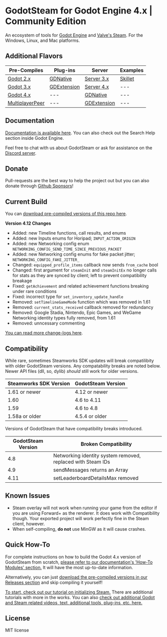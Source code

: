 # GodotSteam for Godot Engine 4.x | Community Edition
An ecosystem of tools for [Godot Engine](https://godotengine.org) and [Valve's Steam](https://store.steampowered.com). For the Windows, Linux, and Mac platforms.

Additional Flavors
---
Pre-Compiles | Plug-ins | Server | Examples
--- | --- | --- | ---
[Godot 2.x](https://github.com/GodotSteam/GodotSteam/tree/godot2) | [GDNative](https://github.com/GodotSteam/GodotSteam/tree/gdnative) | [Server 3.x](https://github.com/GodotSteam/GodotSteam-Server/tree/godot3) | [Skillet](https://github.com/GodotSteam/Skillet)
[Godot 3.x](https://github.com/GodotSteam/GodotSteam/tree/godot3) | [GDExtension](https://github.com/GodotSteam/GodotSteam/tree/gdextension) | [Server 4.x](https://github.com/GodotSteam/GodotSteam-Server/tree/godot4) | ---
[Godot 4.x](https://github.com/GodotSteam/GodotSteam/tree/godot4) | --- | [GDNative](https://github.com/GodotSteam/GodotSteam-Server/tree/gdnative) | ---
[MultiplayerPeer](https://github.com/GodotSteam/MultiplayerPeer)| --- | [GDExtension](https://github.com/GodotSteam/GodotSteam-Server/tree/gdextension) | ---

Documentation
---
[Documentation is available here](https://godotsteam.com). You can also check out the Search Help section inside Godot Engine.

Feel free to chat with us about GodotSteam or ask for assistance on the [Discord server](https://discord.gg/SJRSq6K).

Donate
---
Pull-requests are the best way to help the project out but you can also donate through [Github Sponsors](https://github.com/sponsors/Gramps)!

Current Build
---
You can [download pre-compiled versions of this repo here](https://github.com/GodotSteam/GodotSteam/releases).

**Version 4.12 Changes**
- Added: new Timeline functions, call results, and enums
- Added: new Inputs enums for Horipad; `INPUT_ACTION_ORIGIN`
- Added: new Networking config enum `NETWORKING_CONFIG_SEND_TIME_SINCE_PREVIOUS_PACKET`
- Added: new Networking config enums for fake packet jitter; `NETWORKING_CONFIG_FAKE_JITTER_`
- Changed: `equipped_profile_items` callback now sends `from_cache` bool
- Changed: first argument for `steamInit` and `steamInitEx` no longer calls for stats as they are synced by client; left to prevent compatibility breakage
- Fixed: `getAchievement` and related achievement functions breaking under rare conditions
- Fixed: incorrect type for `set_inventory_update_handle`
- Removed: `setTimelineGameMode` function which was removed in 1.61
- Removed: `current_stats_received` callback removed for redundancy
- Removed: Google Stadia, Nintendo, Epic Games, and WeGame Networking identity types fully removed, from 1.61
- Removed: unncessary commenting

[You can read more change-logs here](https://godotsteam.com/changelog/godot4/).

Compatibility
---
While rare, sometimes Steamworks SDK updates will break compatilibity with older GodotSteam versions. Any compatability breaks are noted below. Newer API files (dll, so, dylib) _should_ still work for older versions.

Steamworks SDK Version | GodotSteam Version
---|---
1.61 or newer | 4.12 or newer
1.60 | 4.6 to 4.11
1.59 | 4.6 to 4.8
1.58a or older | 4.5.4 or older

Versions of GodotSteam that have compatibility breaks introduced.

GodotSteam Version | Broken Compatibility
---|---
4.8 | Networking identity system removed, replaced with Steam IDs
4.9 | sendMessages returns an Array
4.11 | setLeaderboardDetailsMax removed

Known Issues
---
- Steam overlay will not work when running your game from the editor if you are using Forward+ as the renderer.  It does work with Compatibility though.  Your exported project will work perfectly fine in the Steam client, however.
- When self-compiling, **do not** use MinGW as it will cause crashes.

Quick How-To
---
For complete instructions on how to build the Godot 4.x version of GodotSteam from scratch, [please refer to our documentation's 'How-To Modules' section.](https://godotsteam.com/howto/modules/) It will have the most up-to-date information.

Alternatively, you can just [download the pre-compiled versions in our Releases section](https://github.com/GodotSteam/GodotSteam/releases) and skip compiling it yourself!

[To start, check out our tutorial on initializing Steam.](https://godotsteam.com/tutorials/initializing/)  There are additional tutorials with more in the works.  You can also [check out additional Godot and Steam related videos, text, additional tools, plug-ins, etc. here.](https://godotsteam.com/tutorials/external/)

License
---
MIT license
